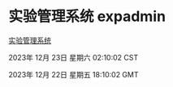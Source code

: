 # 实验管理系统 expadmin
[实验管理系统](http://219.139.199.210:56808/expadmin-782313d2-e1b1-4ea7-932e-3a55e6a1a4d0/)

2023年 12月 23日 星期六 02:10:02 CST

2023年 12月 22日 星期五 18:10:02 GMT
